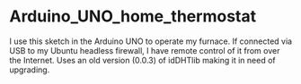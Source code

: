 # Arduino_UNO_home_thermostat
I use this sketch in the Arduino UNO to operate my furnace.  If connected via USB to my Ubuntu headless firewall, I have remote control of it from over the Internet. Uses an old version (0.0.3) of idDHTlib making it in need of upgrading.
